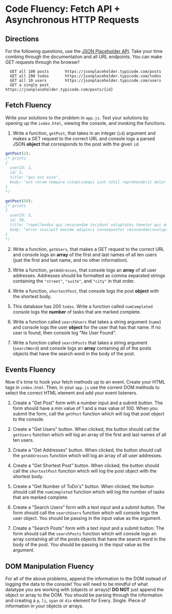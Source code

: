 # Code Fluency: Fetch API + Asynchronous HTTP Requests

## Directions
For the following questions, use the [JSON Placeholder API](https://jsonplaceholder.typicode.com). Take your time combing through the documentation and all URL endpoints. You can make GET requests through the browser!
```
  GET all 100 posts       https://jsonplaceholder.typicode.com/posts
  GET all 200 todos       https://jsonplaceholder.typicode.com/todos
  GET all 10 users        https://jsonplaceholder.typicode.com/users
  GET a single post       https://jsonplaceholder.typicode.com/posts/{id}
```

## Fetch Fluency

Write your solutions to the problem in `app.js`. Test your solutions by opening up the `index.html`,  viewing the console, and invoking the functions.

1. Write a function, `getPost`, that takes in an integer (`id`) argument and makes a GET request to the correct URL and console logs a parsed JSON **object** that corresponds to the post with the given `id`:
  ```js
  getPost(2);
  /* prints
  {
    userId: 1,
    id: 2,
    title: "qui est esse",
    body: "est rerum tempore vitae\nsequi sint nihil reprehenderit dolor beatae ea dolores neque\nfugiat blanditiis voluptate porro vel nihil molestiae ut reiciendis\nqui aperiam non debitis possimus qui neque nisi nulla"
  }
  */

  getPost(50);
  /* prints 
  {
    userId: 5,
    id: 50,
    title: "repellendus qui recusandae incidunt voluptates tenetur qui omnis exercitationem",
    body: "error suscipit maxime adipisci consequuntur recusandae\nvoluptas eligendi et est et voluptates\nquia distinctio ab amet quaerat molestiae et vitae\nadipisci impedit sequi nesciunt quis consectetur"
  }
  */
  ```

2. Write a function, `getUsers`, that makes a GET request to the correct URL and console logs an **array** of the first and last names of all ten users (just the first and last name, and no other information).

3. Write a function, `getAddresses`, that console logs an **array** of all user addresses. Addresses should be formatted as comma separated strings containing the `"street"`, `"suite"`, and `"city"` in that order.

4. Write a function, `shortestPost`, that console logs the post **object** with the shortest body.

5. This database has 200 `todos`. Write a function called `numCompleted` console logs the **number** of tasks that are marked complete.

6. Write a function called `searchUsers` that takes a string argument (`name`) and console logs the user **object** for the user that has that name. If no user is found, then console log "No User Found".

7. Write a function called `searchPosts` that takes a string argument (`searchWord`) and console logs an **array** containing all of the posts objects that have the search word in the body of the post.


## Events Fluency

Now it's time to hook your fetch methods up to an event. Create your HTML tags in `index.html`. Then, in your `app.js` use the corrent DOM methods to select the correct HTML element and add your event listeners.  

1. Create a "Get Post" form with a number input and a submit button. The form should have a min value of 1 and a max value of 100. When you submit the form, call the `getPost` function which will log that post object to the console.

2. Create a "Get Users" button. When clicked, the button should call the `getUsers` function which will log an array of the first and last names of all ten users.

3. Create a "Get Addresses" button. When clicked, the button should call the `getAddresses` function which will log an array of all user addresses.

4. Create a "Get Shortest Post" button. When clicked, the button should call the `shortestPost` function which will log the post object with the shortest body.

5. Create a "Get Number of ToDo's" button. When clicked, the button should call the `numCompleted` function which will log the number of tasks that are marked complete.

6. Create a "Search Users" form with a text input and a submit button. The form should call the `searchUsers` function which will console logs the user object. You should be passing in the input value as the argument. 

7. Create a "Search Posts" form with a text input and a submit button. The form should call the `searchPosts` function which will console logs an array containing all of the posts objects that have the search word in the body of the post. You should be passing in the input value as the argument. 

## DOM Manipulation Fluency

For all of the above problems, append the information to the DOM instead of logging the data to the console! You will need to be mindful of what datatype you are working with (objects or arrays)! **DO NOT** just append the object or array to the DOM. You should be parsing through the information and creating a `p`, `li`, `span` or `div` element for Every. Single. Piece of information in your objects or arrays. 

